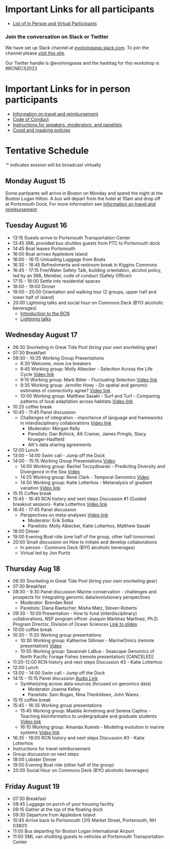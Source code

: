 
# Important Links for all participants
* [List of In Person and Virtual Participants](https://docs.google.com/spreadsheets/d/11WVBBvD2i4EIZDnAXg52xvzt-RVPB9ELCYj87fhajng/edit#gid=0)

### Join the conversation on Slack or Twitter
We have set up Slack channel at [evolvingseas.slack.com](evolvingseas.slack.com). To join the channel please [visit this site](https://evolvingseas.slack.com/join/shared_invite/zt-6qomho5f-TR75xoF25rgqKzqf5OxbUg#/shared-invite/email).

Our Twitter handle is @evolvingseas and the hashtag for this workshop is #RCNECS2022


# Important Links for in person participants
* [Information on travel and reimbursement](travel.md)
* [Code of Conduct](CodeOfConduct.md)
* [Instructions for speakers, moderators, and panelists](https://github.com/RCN-ECS/2022_TrainingIntegrationWorkshop/blob/main/InstructionsForSpeakers.md)
* [Covid and masking policies](https://www.shoalsmarinelaboratory.org/sites/shoalsmarinelaboratory.org/files/media/pdf/Other_Misc/sml_2022_covid_safety_plan_6.2.22_updated.pdf)


# Tentative Schedule
'* indicates session will be broadcast virtually

## Monday August 15
Some partipants will arrive in Boston on Monday and spend the night at the Boston Logan Hilton. A bus will depart from the hotel at 10am and drop off at Portsmouth Dock. For more information see [Information on travel and reimbursement](travel.md)

## Tuesday August 16
* 13:15 Guests arrive to Portsmouth Transportation Center 
* 13:45 SML provided bus shuttles guests from PTC to Portsmouth dock 
* 14:45 Boat leaves Portsmouth
* 16:00 Boat arrives Appledore Island 
* 16:00 - 16:15 Unloading Luggage from Boats
* 16:30 - 16:45 Refreshments and restroom break in Kiggins Commons 
* 16:45 - 17:15 Fire/Water Safety Talk, building orientation, alcohol policy, led by an SML Member, code of conduct (Safety Officer)  
* 17:15 - 18:00 Settle into residential spaces 
* 18:00 - 19:00 Dinner 
* 19:00 - 20:00 Orientation and walking tour (2 groups, upper half and lower half of island)
* 20:00 Lightning talks and social hour on Commons Deck (BYO alcoholic beverages) 
  * [Introduction to the RCN](https://docs.google.com/presentation/d/1wRZfKAbzb045Yb3zRmiOIHOGvVEGsWuVj6ng5-vxaXM/edit#slide=id.g14220e1517e_0_0)
  * [Lightning talks](https://docs.google.com/presentation/d/1qivjyuewpyaz_2GDozTUtpb4RC3eWqBKMEzlhQtsSJI/edit#slide=id.p)

## Wednesday August 17
* 06:30 Snorkeling in Great Tide Pool (bring your own snorkeling gear)
* 07:30 Breakfast
* 08:30 - 10:25 Working Group Presentations 
  * 8:30 Welcome, more ice breakers
  * 8:45 Working group: Molly Albecker - Selection Across the Life Cycle [Video link](https://youtu.be/LJVWjXprZII)
  * 9:10 Working group: Mark Bitter - Fluctuating Selection [Video link](https://youtu.be/LJVWjXprZII?t=1482)
  * 9:35 Working group: Jennifer Hoey - Do spatial and genomic estimates of connectivity agree? [Video link](https://youtu.be/LJVWjXprZII?t=3128)
  * 10:00 Working group: Matthew Sasaki - Surf and Turf - Comparing patterns of local adaptation across habitats [Video link](https://youtu.be/LJVWjXprZII?t=4775)
* 10:25 coffee break
* 10:45 - 11:45 Panel discussion 
  * Challenges of integration - importance of language and frameworks in interdisciplinary collaborations [Video link](https://youtu.be/LJVWjXprZII?t=6118)
    * Moderator: Morgan Kelly  
    * Panelists: Dan Bolnick, Alli Cramer, James Pringle, Stacy Krueger-Hadfield 
    * Alli's data sharing agreements 
* 12:00 Lunch
* 13:00 - 14:00 Swim call - Jump off the Dock
* 14:00 - 15:15 Working Group Presentations [Video](https://youtu.be/JZeGof3orrQ)
  * 14:00 Working group: Rachel Toczydlowski - Predicting Diversity and Divergence in the Sea [Video](https://youtu.be/JZeGof3orrQ?t=146)
  * 14:25 Working group: René Clark - Temporal Genomics [Video](https://youtu.be/JZeGof3orrQ?t=1611)
  * 14:50 Working group: Katie Lotterhos - Metanalysis of gradient variation [Video link](https://youtu.be/JZeGof3orrQ?t=3340)
* 15:15 Coffee break
* 15:45 - 16:45 RCN history and next steps Discussion #1 (Guided breakout session)- Katie Lotterhos [Video link](https://youtu.be/JZeGof3orrQ?t=5036)
* 16:45 - 17:45 Panel discussion
  * Perspectives on meta-analyses [Video link](https://youtu.be/6RN2z2oaokI)
    * Moderator: Erik Sotka
    * Panelists: Molly Albecker, Katie Lotterhos, Matthew Sasaki
 * 18:00 Dinner
 * 19:00 Evening Boat ride (one half of the group, other half tomorrow)
 * 20:00 Small discussion on How to initiate and develop collaborations
   *  In person -  Commons Deck (BYO alcoholic beverages)
   * Virtual led by Jon Puritz 

## Thursday Aug 18 
 * 06:30 Snorkeling in Great Tide Pool (bring your own snorkeling gear)
 * 07:30 Breakfast
 * 08:30 - 9:30 Panel discussion Marine conservation - challenges and prospects for integrating genomic data/evolutionary perspectives 
     * Moderator: Brendan Reid
     * Panelists: Diana Baetscher, Misha Matz, Steven Roberts
 * 09:30 - 10:00 Presentation - How to fund (interdisciplinary) collaborations, NSF program officer Joaquín Martínez Martínez, Ph.D.
Program Director, Division of Ocean Sciences [Link to slides](https://docs.google.com/presentation/d/16TH6A86UtC3o97aDldEqZBQg09jq0Xej/edit?usp=drive_web&ouid=101963378098496858465&rtpof=true)
 * 10:00 coffee break
 * 10:30 - 11:20 Working group presentations
    * 10:30 Working group: Katherine Silliman - MarineOmics (remote presentation) [Video](https://youtu.be/ozXtV4w-YOQ)
    * 10:55 Working group: Savannah LaBua - Seascape Genomics of North Pacific Forage Fishes (remote presentation) [CANCELED]
 * 11:20-12:00  RCN history and next steps Discussion #2 - Katie Lotterhos
 * 12:00 Lunch
 * 13:00 - 14:00 Swim call - Jump off the Dock
 * 14:15 - 15:15 Panel discussion [Audio Link](https://youtu.be/3ozX5_1TFyM)
   * Synthesizing across data sources (focused on genomics data)
      * Moderator Joanna Kelley 
      * Panelists: Sam Bogan, Nina Therkildsen, John Wares  
 * 15:15 coffee break
 * 15:45 - 16:35 Working group presentations 
   * 15:45 Working group: Maddie Armstrong and Serena Caplins - Teaching bioinformatics to undergraduate and graduate students [Video link](https://youtu.be/3ozX5_1TFyM?t=3988)
   * 16:10 Working group: Amanda Xuereb - Modeling evolution in marine systems [Video link](https://youtu.be/3ozX5_1TFyM?t=5568)
* 16:35 - 18:00   RCN history and next steps Discussion #3 - Katie Lotterhos
 * Instructions for travel reimbursement
 * Group discussion on next steps 
* 18:00 Lobster Dinner
* 19:00 Evening Boat ride (other half of the group)
* 20:00 Social Hour on Commons Deck (BYO alcoholic beverages)

## Friday August 19 
 * 07:30 Breakfast
 * 08:45 Luggage on porch of your housing facility
 * 09:15 Gather at the top of the floating dock
 * 09:30 Departure from Appledore Island
 * 10:45 Arrive back to Portsmouth (315 Market Street, Portsmouth, NH 03801)
 * 11:00 Bus departing for Boston Logan International Airport
 * 11:00 SML van shuttling guests to vehicles at Portsmouth Transportation Center

